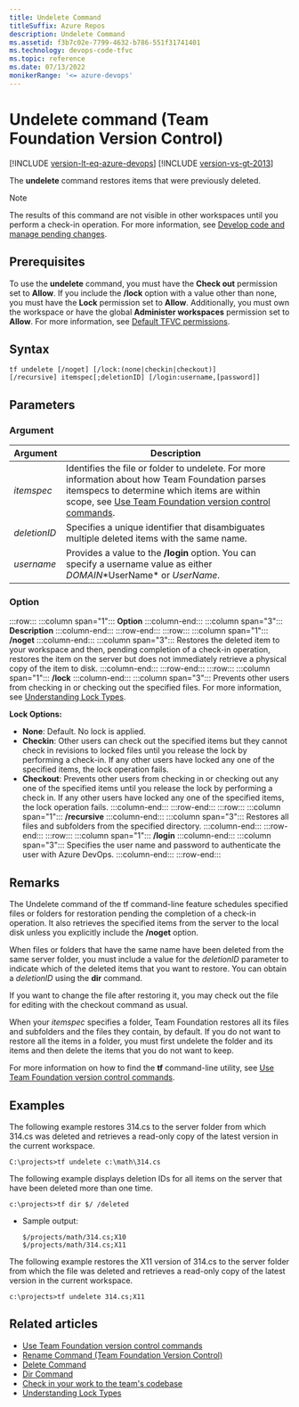 ```yaml
---
title: Undelete Command
titleSuffix: Azure Repos
description: Undelete Command
ms.assetid: f3b7c02e-7799-4632-b786-551f31741401
ms.technology: devops-code-tfvc
ms.topic: reference
ms.date: 07/13/2022
monikerRange: '<= azure-devops'
---
```



# Undelete command (Team Foundation Version Control)

[!INCLUDE [version-lt-eq-azure-devops](../../includes/version-lt-eq-azure-devops.md)]
[!INCLUDE [version-vs-gt-2013](../../includes/version-vs-gt-2013.md)]


The **undelete** command restores items that were previously deleted.

> [!NOTE]
> The results of this command are not visible in other workspaces until you perform a check-in operation. For more information, see [Develop code and manage pending changes](develop-code-manage-pending-changes.md).

## Prerequisites

To use the **undelete** command, you must have the **Check out** permission set to **Allow**. If you include the **/lock** option with a value other than none, you must have the **Lock** permission set to **Allow**. Additionally, you must own the workspace or have the global **Administer workspaces** permission set to **Allow**. For more information, see  [Default TFVC permissions](../../organizations/security/default-tfvc-permissions.md).

## Syntax

```
tf undelete [/noget] [/lock:(none|checkin|checkout)] 
[/recursive] itemspec[;deletionID] [/login:username,[password]]
```

## Parameters

### Argument

| **Argument** |                                                                                                                 **Description**                                                                                                                 |
|--------------|-------------------------------------------------------------------------------------------------------------------------------------------------------------------------------------------------------------------------------------------------|
|  *itemspec*  | Identifies the file or folder to undelete. For more information about how Team Foundation parses itemspecs to determine which items are within scope, see [Use Team Foundation version control commands](use-team-foundation-version-control-commands.md). |
| *deletionID* |                                                                           Specifies a unique identifier that disambiguates multiple deleted items with the same name.                                                                           |
|  *username*  |                                                            Provides a value to the **/login** option. You can specify a username value as either *DOMAIN*\*UserName\* or *UserName*.                                                            |

### Option

:::row:::
   :::column span="1":::
   **Option**
   :::column-end:::
   :::column span="3":::
   **Description**
   :::column-end:::
:::row-end:::
:::row:::
   :::column span="1":::
   **/noget**
   :::column-end:::
   :::column span="3":::
   Restores the deleted item to your workspace and then, pending completion of a check-in operation, restores the item on the server but does not immediately retrieve a physical copy of the item to disk.
   :::column-end:::
:::row-end:::
:::row:::
   :::column span="1":::
   **/lock**
   :::column-end:::
   :::column span="3":::
   Prevents other users from checking in or checking out the specified files. For more information, see [Understanding Lock Types](understand-lock-types.md).

   **Lock Options:**  
   - **None**: Default. No lock is applied.
   - **Checkin**: Other users can check out the specified items but they cannot check in revisions to locked files until you release the lock by performing a check-in. If any other users have locked any one of the specified items, the lock operation fails.
   - **Checkout**: Prevents other users from checking in or checking out any one of the specified items until you release the lock by performing a check in. If any other users have locked any one of the specified items, the lock operation fails.
   :::column-end:::
:::row-end:::
:::row:::
   :::column span="1":::
   **/recursive**
   :::column-end:::
   :::column span="3":::
   Restores all files and subfolders from the specified directory.
   :::column-end:::
:::row-end:::
:::row:::
   :::column span="1":::
   **/login**
   :::column-end:::
   :::column span="3":::
   Specifies the user name and password to authenticate the user with Azure DevOps.
   :::column-end:::
:::row-end:::

## Remarks

The Undelete command of the tf command-line feature schedules specified files or folders for restoration pending the completion of a check-in operation. It also retrieves the specified items from the server to the local disk unless you explicitly include the **/noget** option.

When files or folders that have the same name have been deleted from the same server folder, you must include a value for the *deletionID* parameter to indicate which of the deleted items that you want to restore. You can obtain a *deletionID* using the **dir** command.

If you want to change the file after restoring it, you may check out the file for editing with the checkout command as usual.

When your *itemspec* specifies a folder, Team Foundation restores all its files and subfolders and the files they contain, by default. If you do not want to restore all the items in a folder, you must first undelete the folder and its items and then delete the items that you do not want to keep.

For more information on how to find the **tf** command-line utility, see [Use Team Foundation version control commands](use-team-foundation-version-control-commands.md).

## Examples

The following example restores 314.cs to the server folder from which 314.cs was deleted and retrieves a read-only copy of the latest version in the current workspace.

```
C:\projects>tf undelete c:\math\314.cs
```

The following example displays deletion IDs for all items on the server that have been deleted more than one time.

```
c:\projects>tf dir $/ /deleted
```

-   Sample output:

    ```
	$/projects/math/314.cs;X10
	$/projects/math/314.cs;X11
    ```

The following example restores the X11 version of 314.cs to the server folder from which the file was deleted and retrieves a read-only copy of the latest version in the current workspace.

```
c:\projects>tf undelete 314.cs;X11
```

## Related articles

- [Use Team Foundation version control commands](use-team-foundation-version-control-commands.md)
- [Rename Command (Team Foundation Version Control)](rename-command-team-foundation-version-control.md)
- [Delete Command](delete-command-team-foundation-version-control.md)
- [Dir Command](dir-command.md)
- [Check in your work to the team's codebase](check-your-work-team-codebase.md)
- [Understanding Lock Types](understand-lock-types.md)
